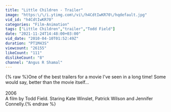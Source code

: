 ```yaml
---
title: "Little Children - Trailer"
image: "https:\/\/i.ytimg.com\/vi\/h4CdtIwKR70\/hqdefault.jpg"
vid_id: "h4CdtIwKR70"
categories: "Film-Animation"
tags: ["Little Children","trailer","Todd Field"]
date: "2021-11-24T14:48:00+03:00"
vid_date: "2010-04-10T01:52:49Z"
duration: "PT1M43S"
viewcount: "26155"
likeCount: "111"
dislikeCount: "8"
channel: "Angus R Shamal"
---
```

{% raw %}One of the best trailers for a movie I've seen in a long time! Some would say, better than the movie itself...<br /><br />2006 <br />A film by Todd Field. Staring Kate Winslet, Patrick Wilson and Jennifer Connelly.{% endraw %}

